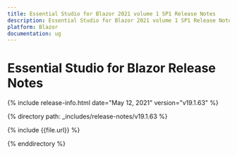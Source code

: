 ```yaml
---
title: Essential Studio for Blazor 2021 volume 1 SP1 Release Notes  
description: Essential Studio for Blazor 2021 volume 1 SP1 Release Notes  
platform: Blazor
documentation: ug
---
```


# Essential Studio for Blazor  Release Notes  

{% include release-info.html date="May 12, 2021"  version="v19.1.63" %} 

{% directory path: _includes/release-notes/v19.1.63 %}

{% include {{file.url}} %}

{% enddirectory %}

